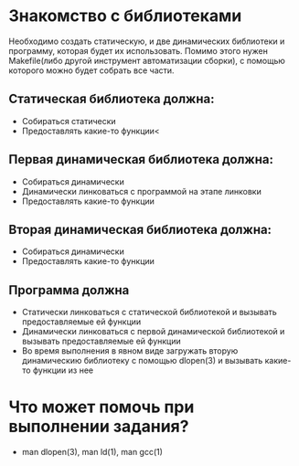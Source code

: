 #  Знакомство с библиотеками

Необходимо создать статическую, и две динамических библиотеки и программу, которая будет их использовать.
Помимо этого нужен Makefile(либо другой инструмент автоматизации сборки), с помощью которого можно будет собрать все части.

## Статическая библиотека должна:
 * Собираться статически
 * Предоставлять какие-то функции<

## Первая динамическая библиотека должна:
 * Собираться динамически
 * Динамически линковаться с программой на этапе линковки
 * Предоставлять какие-то функции

## Вторая динамическая библиотека должна:
 * Собираться динамически
 * Предоставлять какие-то функции

## Программа должна
 * Статически линковаться с статической библиотекой и вызывать предоставляемые ей функции
 * Динамически линковаться с первой динамической библиотекой и вызывать предоставляемые ей функции
 * Во время выполнения в явном виде загружать вторую динамическию библиотеку с помощью dlopen(3) и вызывать какие-то функции из нее

# Что может помочь при выполнении задания?
 * man dlopen(3), man ld(1), man gcc(1)
